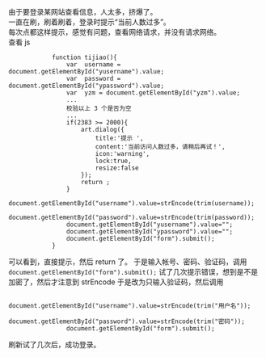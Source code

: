 由于要登录某网站查看信息，人太多，挤爆了。  
一直在刷，刷着刷着，登录时提示“当前人数过多”。  
每次点都这样提示，感觉有问题，查看网络请求，并没有请求网络。  
查看 js
```
            function tijiao(){
                var  username = document.getElementById("yusername").value;
                var  password = document.getElementById("ypassword").value;
                var  yzm = document.getElementById("yzm").value;
                ...
                校验以上 3 个是否为空
                ...
                if(2383 >= 2000){
                    art.dialog({
                        title:'提示 ',
                        content:'当前访问人数过多，请稍后再试！',
                        icon:'warning',
                        lock:true,
                        resize:false
                    }); 
                    return ;
                }
                document.getElementById("username").value=strEncode(trim(username));
                document.getElementById("password").value=strEncode(trim(password));
                document.getElementById("yusername").value="";
                document.getElementById("ypassword").value="";
                document.getElementById("form").submit();
            }
```
可以看到，直接提示，然后 return 了。
于是输入帐号、密码、验证码，调用`document.getElementById("form").submit();`
试了几次提示错误，想到是不是加密了，然后才注意到 strEncode 
于是改为只输入验证码，然后调用
```
                document.getElementById("username").value=strEncode(trim("用户名"));
                document.getElementById("password").value=strEncode(trim("密码"));
                document.getElementById("form").submit();
```
刷新试了几次后，成功登录。